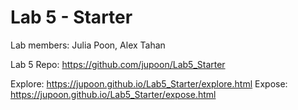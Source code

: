 # Lab 5 - Starter
Lab members: Julia Poon, Alex Tahan

Lab 5 Repo: https://github.com/jupoon/Lab5_Starter

Explore: https://jupoon.github.io/Lab5_Starter/explore.html
Expose: https://jupoon.github.io/Lab5_Starter/expose.html
